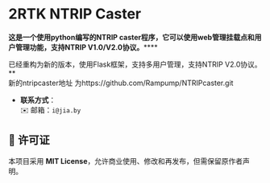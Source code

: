 

# 2RTK NTRIP Caster  
**这是一个使用python编写的NTRIP caster程序，它可以使用web管理挂载点和用户管理功能，支持NTRIP V1.0/V2.0协议。******  

已经重构为新的版本，使用Flask框架，支持多用户管理，支持NTRIP V2.0协议。**  
新的ntripcaster地址 为https://github.com/Rampump/NTRIPcaster.git



- **联系方式**：  
  ✉️ 邮箱：`i@jia.by`  



## 📄 许可证  
本项目采用 **MIT License**，允许商业使用、修改和再发布，但需保留原作者声明。  

